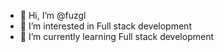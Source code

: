 - 👋 Hi, I’m @fuzgl
- 👀 I’m interested in Full stack development
- 🌱 I’m currently learning Full stack development
